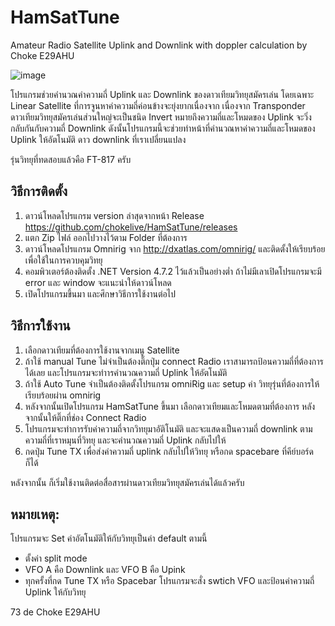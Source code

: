 # HamSatTune
Amateur Radio Satellite Uplink and Downlink with doppler calculation by Choke E29AHU

![image](https://user-images.githubusercontent.com/17312564/197355272-07c955f5-6ad3-4151-9cc0-12270448e245.png)



โปรแกรมช่วยคำนวณค่าความถี่ Uplink และ Downlink ของดาวเทียมวิทยุสมัครเล่น โดยเฉพาะ Linear Satellite ที่การจูนหาค่าความถี่ค่อนข้างจะยุ่งยากเนื่องจาก เนื่องจาก Transponder ดาวเทียมวิทยุสมัครเล่นส่วนใหญ่จะเป็นชนิด Invert หมายถึงความถี่และโหมดของ Uplink จะวิ่งกลับกันกับความถี่ Downlink ดังนั้นโปรแกรมนี้จะช่วยทำหน้าที่คำนวณหาค่าความถี่และโหมดของ Uplink ให้อัตโนมัติ ดาว downlink ที่เราเปลี่ยนแปลง 

รุ่นวิทยุที่ทดสอบแล้วคือ FT-817 ครับ

## วิธีการติดตั้ง
1. ดาวน์โหลดโปรแกรม version ล่าสุดจากหน้า Release https://github.com/chokelive/HamSatTune/releases
2. แตก Zip ไฟล์ ออกไปวางไว้ตาม Folder ที่ต้องการ
3. ดาวน์โหลดโปรแกรม Omnirig จาก http://dxatlas.com/omnirig/ และติดตั้งให้เรียบร้อย เพื่อใช้ในการควบคุมวิทยุ
4. คอมพิวเตอร์ต้องติดตั้ง .NET Version 4.7.2 ไว้แล้วเป็นอย่างต่ำ ถ้าไม่มีเลาเปิดโปรแกรมจะมี error และ window จะแนะนำให้ดาวน์โหลด
4. เปิดโปรแกรมขึ้นมา และศึกษาวิธีการใช้งานต่อไป

## วิธีการใช้งาน
1. เลือกดาวเทียมที่ต้องการใช้งานจากเมนู Satellite
2. ถ้าใช้ manual Tune ไม่จำเป็นต้องติ๊กปุ่ม connect Radio เราสามารถป้อนความถี่ที่ต้องการได้เลย และโปรแกรมจะทำารคำนวณความถี่ Uplink ให้อัตโนมัติ
3. ถ้าใช้ Auto Tune จำเป็นต้องติดตั้งโปรแกรม omniRig และ setup ค่า วิทยุรุ่นที่ต้องการให้เรียบร้อยผ่าน omnirig
4. หลังจากนั้นเปิดโปรแกรม HamSatTune ขึ้นมา เลือกดาวเทียมและโหมดตามที่ต้องการ หลังจากนั้นให้ติ๊กที่ช่อง Connect Radio
5. โปรแกรมจะทำการรับค่าความถี่จากวิทยุมาอัติโนมัติ และจะแสดงเป็นความถี่ downlink ตามความถี่ที่เราหมุนที่วิทยุ และจะคำนวณความถี่ Uplink กลับไปให้
6. กดปุ่ม Tune TX เพื่อส่งค่าความถี่ uplink กลับไปให้วิทยุ  หรือกด spacebare ที่คีย์บอร์ดก็ได้

หลังจากนั้น ก็เริ่มใช้งานติดต่อสื่อสารผ่านดาวเทียมวิทยุสมัครเล่นได้แล้วครับ

## หมายเหตุ:
โปรแกรมจะ Set ค่าอัตโนมัติให้กับวิทยุเป็นค่า default ตามนี้
- ตั้งค่า split mode
- VFO A คือ Downlink และ VFO B คือ Upink
- ทุกครั้งที่กด Tune TX หรือ Spacebar โปรแกรมจะสั่ง swtich VFO และป้อนค่าความถี่ Uplink ให้กับวิทยุ

73 de Choke E29AHU
